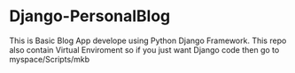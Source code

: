 # Django-PersonalBlog

This is Basic Blog App develope using Python Django Framework. This repo also contain Virtual Enviroment so if you just want Django code then go to myspace/Scripts/mkb
